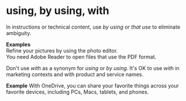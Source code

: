 # using, by using, with

In instructions or technical content, use *by using* or *that use* to eliminate ambiguity.

**Examples**</br>Refine your pictures by using the photo editor.</br>You need Adobe Reader to open files that use the PDF format. 

Don't use *with* as a synonym for *using* or *by using.* It's OK to use *with* in marketing contexts and with product and service names. 

**Example** With OneDrive, you can share your favorite things across your favorite devices, including PCs, Macs, tablets, and phones.
